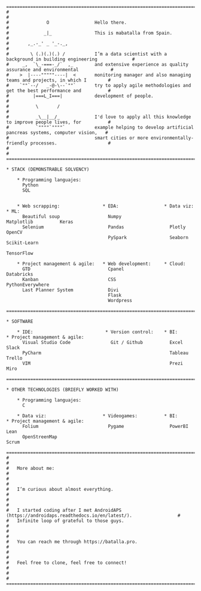     =============================================================================================================
    #                                                                                                           #
    #              O                 Hello there.                                                               #
    #             _|_                This is mabatalla from Spain.                                              #
    #       ,_.-_' _ '_-._,                                                                                     #
    #        \ (.)(.)(.) /           I’m a data scientist with a background in building engineering             #
    #     _,  `\_-===-_/`  ,_        and extensive experience as quality assurance and environmental            #
    #    >  |----"""""----|  <       monitoring manager and also managing teams and projects, in which I        #
    #    `""`--/   _-@-\--`""`       try to apply agile methodologies and get the best performance and          #
    #         |===L_I===|            development of people.                                                     #
    #          \       /                                                                                        #
    #          _\__|__/_             I'd love to apply all this knowledge to improve people lives, for          #
    #          `""""`""""`           example helping to develop artificial pancreas systems, computer vision,   #
    #                                smart cities or more environmentally-friendly processes.                   #
    #                                                                                                           #
    =============================================================================================================
    
    * STACK (DEMONSTRABLE SOLVENCY)
    
        * Programming languajes:
          Python
          SQL


        * Web scrapping:                * EDA:                 * Data viz:         * ML:
          Beautiful soup                  Numpy                  Matplotlib          Keras
          Selenium                        Pandas                 Plotly              OpenCV
                                          PySpark                Seaborn             Scikit-Learn
                                                                                     TensorFlow

        * Project management & agile:   * Web development:     * Cloud:
          GTD                             Cpanel                 Databricks
          Kanban                          CSS                    PythonEverywhere
          Last Planner System             Divi
                                          Flask
                                          Wordpress
    
    =============================================================================================================
    
    * SOFTWARE
    
        * IDE:                           * Version control:    * BI:               * Project management & agile:
          Visual Studio Code               Git / Github          Excel               Slack
          PyCharm                                                Tableau             Trello
          VIM                                                    Prezi               Miro
          
    =============================================================================================================

    * OTHER TECHNOLOGIES (BRIEFLY WORKED WITH)
    
        * Programming languajes:
          C
          
        * Data viz:                     * Videogames:          * BI:               * Project management & agile:
          Folium                          Pygame                 PowerBI             Lean
          OpenStreenMap                                                              Scrum
          
    =============================================================================================================
    #                                                                                                           #
    #   More about me:                                                                                          #
    #                                                                                                           #
    #   I’m curious about almost everything.                                                                    #
    #                                                                                                           #
    #   I started coding after I met AndroidAPS (https://androidaps.readthedocs.io/en/latest/).                 #     
    #   Infinite loop of grateful to those guys.                                                                #
    #                                                                                                           #
    #   You can reach me through https://batalla.pro.                                                           #
    #                                                                                                           #
    #   Feel free to clone, feel free to connect!                                                               #
    #                                                                                                           #
    =============================================================================================================

